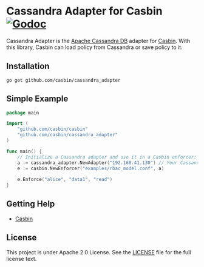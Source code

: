Cassandra Adapter for Casbin [![Godoc](https://godoc.org/github.com/casbin/cassandra_adapter?status.svg)](https://godoc.org/github.com/casbin/cassandra_adapter)
====

Cassandra Adapter is the [Apache Cassandra DB](http://cassandra.apache.org/) adapter for [Casbin](https://github.com/casbin/casbin). With this library, Casbin can load policy from Cassandra or save policy to it.

## Installation

    go get github.com/casbin/cassandra_adapter

## Simple Example

```go
package main

import (
	"github.com/casbin/casbin"
	"github.com/casbin/cassandra_adapter"
)

func main() {
	// Initialize a Cassandra adapter and use it in a Casbin enforcer:
	a := cassandra_adapter.NewAdapter("192.168.41.130") // Your Cassandra hosts. 
	e := casbin.NewEnforcer("examples/rbac_model.conf", a)
	
	e.Enforce("alice", "data1", "read")
}
```

## Getting Help

- [Casbin](https://github.com/casbin/casbin)

## License

This project is under Apache 2.0 License. See the [LICENSE](LICENSE) file for the full license text.
